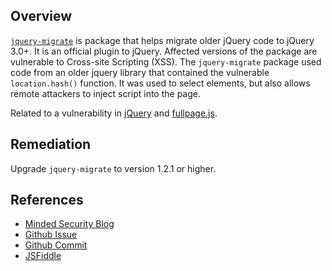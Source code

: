 ## Overview
[`jquery-migrate`](https://www.npmjs.com/package/jquery-migrate) is package that helps migrate older jQuery code to jQuery 3.0+. It is an official plugin to jQuery.
Affected versions of the package are vulnerable to Cross-site Scripting (XSS). The `jquery-migrate` package used code from an older jquery library that contained the vulnerable `location.hash()` function. It was used to select elements, but also allows remote attackers to inject script into the page.

Related to a vulnerability in [jQuery](https://snyk.io/vuln/npm:jquery:20110606) and [fullpage.js](npm:fullpage.js:20151207).

## Remediation
Upgrade `jquery-migrate` to version 1.2.1 or higher.

## References
- [Minded Security Blog](http://blog.mindedsecurity.com/2013/04/jquery-migrate-is-sink-too.html)
- [Github Issue](https://github.com/jquery/jquery-migrate/issues/36)
- [Github Commit](https://github.com/jquery/jquery-migrate/commit/91d55f51fd28908d98d5c5fba6b63c3475213556)
- [JSFiddle](http://jsfiddle.net/GFdJD/3/)
